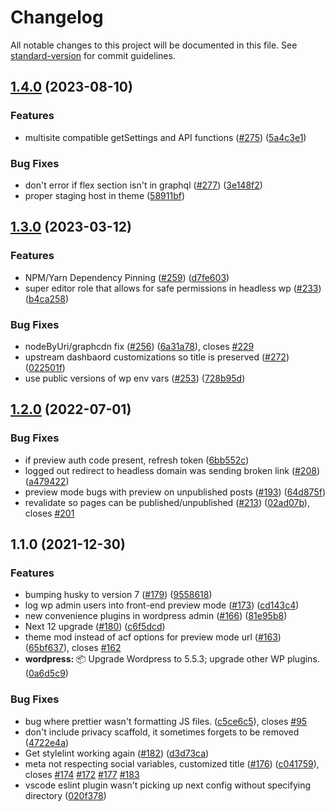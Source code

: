 # Changelog

All notable changes to this project will be documented in this file. See [standard-version](https://github.com/conventional-changelog/standard-version) for commit guidelines.

## [1.4.0](https://github.com/patronage/bubs-next/compare/v1.3.0...v1.4.0) (2023-08-10)


### Features

* multisite compatible getSettings and API functions ([#275](https://github.com/patronage/bubs-next/issues/275)) ([5a4c3e1](https://github.com/patronage/bubs-next/commit/5a4c3e1ee6d3fb6339bc908fcc817a6ab190d794))


### Bug Fixes

* don't error if flex section isn't in graphql ([#277](https://github.com/patronage/bubs-next/issues/277)) ([3e148f2](https://github.com/patronage/bubs-next/commit/3e148f276d1a1c6032c420d090020fc59df16e98))
* proper staging host in theme ([58911bf](https://github.com/patronage/bubs-next/commit/58911bf9c6b3011cea0dd1f96a40969ad7db4f9b))

## [1.3.0](https://github.com/patronage/bubs-next/compare/v1.2.0...v1.3.0) (2023-03-12)


### Features

* NPM/Yarn Dependency Pinning ([#259](https://github.com/patronage/bubs-next/issues/259)) ([d7fe603](https://github.com/patronage/bubs-next/commit/d7fe60329073b06b553495e2a6b8ba434d051661))
* super editor role that allows for safe permissions in headless wp ([#233](https://github.com/patronage/bubs-next/issues/233)) ([b4ca258](https://github.com/patronage/bubs-next/commit/b4ca258236578a9e5745c7e9272c050831bd3e3d))


### Bug Fixes

* nodeByUri/graphcdn fix ([#256](https://github.com/patronage/bubs-next/issues/256)) ([6a31a78](https://github.com/patronage/bubs-next/commit/6a31a7886b2504feea38cd36dfa86508e7774d0b)), closes [#229](https://github.com/patronage/bubs-next/issues/229)
* upstream dashbaord customizations so title is preserved ([#272](https://github.com/patronage/bubs-next/issues/272)) ([022501f](https://github.com/patronage/bubs-next/commit/022501f73cdf39ba70ff677e13000ff5bb4ad8c1))
* use public versions of wp env vars ([#253](https://github.com/patronage/bubs-next/issues/253)) ([728b95d](https://github.com/patronage/bubs-next/commit/728b95dadd7fd8e5ab816f364668a70e26c44441))

## [1.2.0](https://github.com/patronage/bubs-next/compare/v1.1.0...v1.2.0) (2022-07-01)


### Bug Fixes

* if preview auth code present, refresh token ([6bb552c](https://github.com/patronage/bubs-next/commit/6bb552c79d3bcb3f8715095194b0422aa813a7d2))
* logged out redirect to headless domain was sending broken link ([#208](https://github.com/patronage/bubs-next/issues/208)) ([a479422](https://github.com/patronage/bubs-next/commit/a479422047e08aa0979b3b0bf6607f6a8a04e714))
* preview mode bugs with preview on unpublished posts ([#193](https://github.com/patronage/bubs-next/issues/193)) ([64d875f](https://github.com/patronage/bubs-next/commit/64d875fe2c19103e45d28bc36fab16dfff1f5f4f))
* revalidate so pages can be published/unpublished ([#213](https://github.com/patronage/bubs-next/issues/213)) ([02ad07b](https://github.com/patronage/bubs-next/commit/02ad07bd77fd9ba0e6412cfad6d3e2a9f7b5b695)), closes [#201](https://github.com/patronage/bubs-next/issues/201)

## 1.1.0 (2021-12-30)

### Features

- bumping husky to version 7 ([#179](https://github.com/patronage/bubs-next/issues/179)) ([9558618](https://github.com/patronage/bubs-next/commit/95586184fa746cbcf17b196d5c13af0cb1c42edf))
- log wp admin users into front-end preview mode ([#173](https://github.com/patronage/bubs-next/issues/173)) ([cd143c4](https://github.com/patronage/bubs-next/commit/cd143c4316fa90b9783be2ac94260d6c9ee5591f))
- new convenience plugins in wordpress admin ([#166](https://github.com/patronage/bubs-next/issues/166)) ([81e95b8](https://github.com/patronage/bubs-next/commit/81e95b84efc82e9ecbd04f8475029f383685b819))
- Next 12 upgrade ([#180](https://github.com/patronage/bubs-next/issues/180)) ([c6f5dcd](https://github.com/patronage/bubs-next/commit/c6f5dcdd74c1bf07bf39accd21e480f50291c594))
- theme mod instead of acf options for preview mode url ([#163](https://github.com/patronage/bubs-next/issues/163)) ([65bf637](https://github.com/patronage/bubs-next/commit/65bf637b036e5332c5dd738ab52484e57aaec976)), closes [#162](https://github.com/patronage/bubs-next/issues/162)
- **wordpress:** :package: Upgrade Wordpress to 5.5.3; upgrade other WP plugins. ([0a6d5c9](https://github.com/patronage/bubs-next/commit/0a6d5c9dff02630e9feb44fa02617a0260b5f04e))

### Bug Fixes

- bug where prettier wasn't formatting JS files. ([c5ce6c5](https://github.com/patronage/bubs-next/commit/c5ce6c53dba7b8326a68327fd2c6d0573ec2ff95)), closes [#95](https://github.com/patronage/bubs-next/issues/95)
- don't include privacy scaffold, it sometimes forgets to be removed ([4722e4a](https://github.com/patronage/bubs-next/commit/4722e4a09ed22fc89817bcd6780bfc074df2545f))
- Get stylelint working again ([#182](https://github.com/patronage/bubs-next/issues/182)) ([d3d73ca](https://github.com/patronage/bubs-next/commit/d3d73ca86476d4899dd210ba25999910018f4836))
- meta not respecting social variables, customized title ([#176](https://github.com/patronage/bubs-next/issues/176)) ([c041759](https://github.com/patronage/bubs-next/commit/c041759db688bd2e6c7ec355bcb39f0f23b878a1)), closes [#174](https://github.com/patronage/bubs-next/issues/174) [#172](https://github.com/patronage/bubs-next/issues/172) [#177](https://github.com/patronage/bubs-next/issues/177) [#183](https://github.com/patronage/bubs-next/issues/183)
- vscode eslint plugin wasn't picking up next config without specifying directory ([020f378](https://github.com/patronage/bubs-next/commit/020f37854aae73925b83a77bb634a35574457acf))
